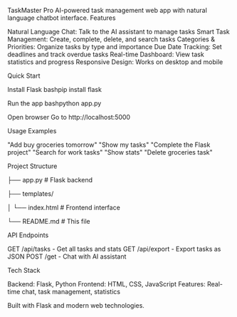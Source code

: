 TaskMaster Pro
AI-powered task management web app with natural language chatbot interface.
Features

Natural Language Chat: Talk to the AI assistant to manage tasks
Smart Task Management: Create, complete, delete, and search tasks
Categories & Priorities: Organize tasks by type and importance
Due Date Tracking: Set deadlines and track overdue tasks
Real-time Dashboard: View task statistics and progress
Responsive Design: Works on desktop and mobile

Quick Start

Install Flask
bashpip install flask

Run the app
bashpython app.py

Open browser
Go to http://localhost:5000

Usage Examples

"Add buy groceries tomorrow"
"Show my tasks"
"Complete the Flask project"
"Search for work tasks"
"Show stats"
"Delete groceries task"

Project Structure

├── app.py              # Flask backend

├── templates/

│   └── index.html     # Frontend interface

└── README.md          # This file

API Endpoints

GET /api/tasks - Get all tasks and stats
GET /api/export - Export tasks as JSON
POST /get - Chat with AI assistant

Tech Stack

Backend: Flask, Python
Frontend: HTML, CSS, JavaScript
Features: Real-time chat, task management, statistics


Built with Flask and modern web technologies.
